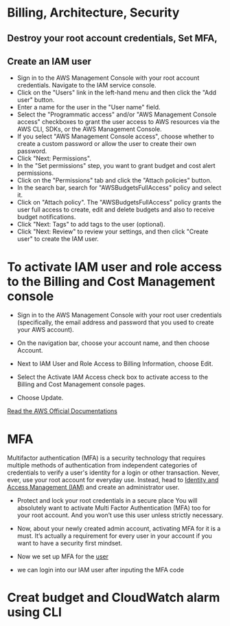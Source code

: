 # Billing, Architecture, Security

##  Destroy your root account credentials, Set MFA, 


## Create an IAM user
- Sign in to the AWS Management Console with your root account credentials.
Navigate to the IAM service console.
- Click on the "Users" link in the left-hand menu and then click the "Add user" button.
- Enter a name for the user in the "User name" field.
- Select the "Programmatic access" and/or "AWS Management Console access" checkboxes to grant the user access to AWS resources via the AWS CLI, SDKs, or the AWS Management Console.
- If you select "AWS Management Console access", choose whether to create a custom password or allow the user to create their own password.
- Click "Next: Permissions".
- In the "Set permissions" step, you want to grant budget and cost alert permissions.
- Click on the "Permissions" tab and click the "Attach policies" button.
- In the search bar, search for "AWSBudgetsFullAccess" policy and select it.
- Click on "Attach policy".
The "AWSBudgetsFullAccess" policy grants the user full access to create, edit and delete budgets and also to receive budget notifications.
- Click "Next: Tags" to add tags to the user (optional).
- Click "Next: Review" to review your settings, and then click "Create user" to create the IAM user.


# To activate IAM user and role access to the Billing and Cost Management console
- Sign in to the AWS Management Console with your root user credentials (specifically, the email address and password that you used to create your AWS account).

- On the navigation bar, choose your account name, and then choose Account.

- Next to IAM User and Role Access to Billing Information, choose Edit.

- Select the Activate IAM Access check box to activate access to the Billing and Cost Management console pages.

- Choose Update.

[Read the AWS Official Documentations](https://docs.aws.amazon.com/IAM/latest/UserGuide/tutorial_billing.html?icmpid=docs_iam_console#tutorial-billing-step1)

# MFA
Multifactor authentication (MFA) is a security technology that requires multiple methods of authentication from independent categories of credentials to verify a user's identity for a login or other transaction.
Never, ever, use your root account for everyday use. Instead, head to [Identity and Access Management (IAM)](https://youtu.be/OdUnNuKylHg?t=967) and create an administrator user. 

- Protect and lock your root credentials in a secure place 
You will absolutely want to activate Multi Factor Authentication (MFA) too for your root account. And you won’t use this user unless strictly necessary.

- Now, about your newly created admin account, activating MFA for it is a must. It’s actually a requirement for every user in your account if you want to have a security first mindset.

-  Now we set up MFA for the [user](https://docs.aws.amazon.com/IAM/latest/UserGuide/id_credentials_mfa_enable_virtual.html)

- we can login into our IAM user after inputing the MFA code

# Creat budget and CloudWatch alarm using CLI

